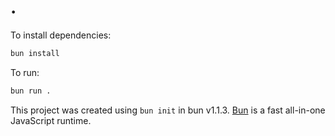 # .

To install dependencies:

```bash
bun install
```

To run:

```bash
bun run .
```

This project was created using `bun init` in bun v1.1.3. [Bun](https://bun.sh) is a fast all-in-one JavaScript runtime.
